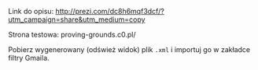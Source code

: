 Link do opisu: http://prezi.com/dc8h6mqf3dcf/?utm_campaign=share&utm_medium=copy

Strona testowa: proving-grounds.c0.pl/

Pobierz wygenerowany (odśwież widok) plik `.xml` i importuj go w zakładce filtry Gmaila.
